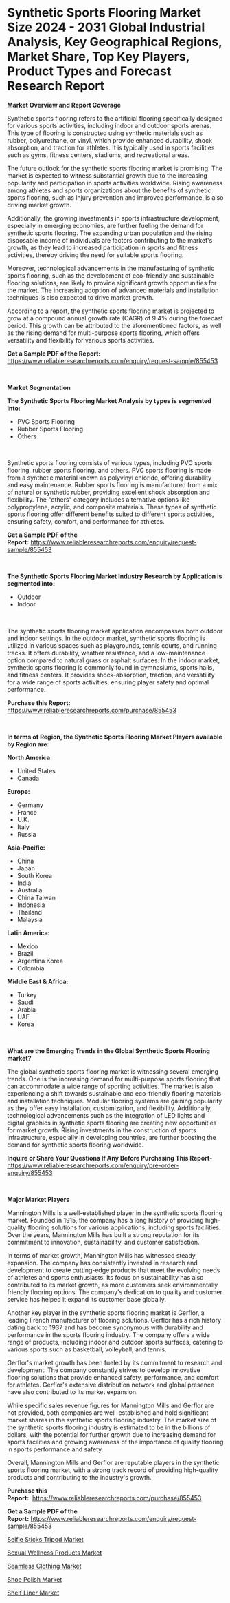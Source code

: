 <p><h1>Synthetic Sports Flooring Market Size 2024 - 2031 Global Industrial Analysis, Key Geographical Regions, Market Share, Top Key Players, Product Types and Forecast Research Report</h1></p><p><strong>Market Overview and Report Coverage</strong></p>
<p><p>Synthetic sports flooring refers to the artificial flooring specifically designed for various sports activities, including indoor and outdoor sports arenas. This type of flooring is constructed using synthetic materials such as rubber, polyurethane, or vinyl, which provide enhanced durability, shock absorption, and traction for athletes. It is typically used in sports facilities such as gyms, fitness centers, stadiums, and recreational areas.</p><p>The future outlook for the synthetic sports flooring market is promising. The market is expected to witness substantial growth due to the increasing popularity and participation in sports activities worldwide. Rising awareness among athletes and sports organizations about the benefits of synthetic sports flooring, such as injury prevention and improved performance, is also driving market growth.</p><p>Additionally, the growing investments in sports infrastructure development, especially in emerging economies, are further fueling the demand for synthetic sports flooring. The expanding urban population and the rising disposable income of individuals are factors contributing to the market's growth, as they lead to increased participation in sports and fitness activities, thereby driving the need for suitable sports flooring.</p><p>Moreover, technological advancements in the manufacturing of synthetic sports flooring, such as the development of eco-friendly and sustainable flooring solutions, are likely to provide significant growth opportunities for the market. The increasing adoption of advanced materials and installation techniques is also expected to drive market growth.</p><p>According to a report, the synthetic sports flooring market is projected to grow at a compound annual growth rate (CAGR) of 9.4% during the forecast period. This growth can be attributed to the aforementioned factors, as well as the rising demand for multi-purpose sports flooring, which offers versatility and flexibility for various sports activities.</p></p>
<p><strong>Get a Sample PDF of the Report:</strong> <a href="https://www.reliableresearchreports.com/enquiry/request-sample/855453">https://www.reliableresearchreports.com/enquiry/request-sample/855453</a></p>
<p>&nbsp;</p>
<p><strong>Market Segmentation</strong></p>
<p><strong>The Synthetic Sports Flooring Market Analysis by types is segmented into:</strong></p>
<p><ul><li>PVC Sports Flooring</li><li>Rubber Sports Flooring</li><li>Others</li></ul></p>
<p>&nbsp;</p>
<p><p>Synthetic sports flooring consists of various types, including PVC sports flooring, rubber sports flooring, and others. PVC sports flooring is made from a synthetic material known as polyvinyl chloride, offering durability and easy maintenance. Rubber sports flooring is manufactured from a mix of natural or synthetic rubber, providing excellent shock absorption and flexibility. The "others" category includes alternative options like polypropylene, acrylic, and composite materials. These types of synthetic sports flooring offer different benefits suited to different sports activities, ensuring safety, comfort, and performance for athletes.</p></p>
<p><strong>Get a Sample PDF of the Report:</strong>&nbsp;<a href="https://www.reliableresearchreports.com/enquiry/request-sample/855453">https://www.reliableresearchreports.com/enquiry/request-sample/855453</a></p>
<p>&nbsp;</p>
<p><strong>The Synthetic Sports Flooring Market Industry Research by Application is segmented into:</strong></p>
<p><ul><li>Outdoor</li><li>Indoor</li></ul></p>
<p>&nbsp;</p>
<p><p>The synthetic sports flooring market application encompasses both outdoor and indoor settings. In the outdoor market, synthetic sports flooring is utilized in various spaces such as playgrounds, tennis courts, and running tracks. It offers durability, weather resistance, and a low-maintenance option compared to natural grass or asphalt surfaces. In the indoor market, synthetic sports flooring is commonly found in gymnasiums, sports halls, and fitness centers. It provides shock-absorption, traction, and versatility for a wide range of sports activities, ensuring player safety and optimal performance.</p></p>
<p><strong>Purchase this Report:</strong>&nbsp; <a href="https://www.reliableresearchreports.com/purchase/855453">https://www.reliableresearchreports.com/purchase/855453</a></p>
<p>&nbsp;</p>
<p><strong>In terms of Region, the Synthetic Sports Flooring Market Players available by Region are:</strong></p>
<p>
    <p> <strong> North America: </strong>
        <ul>
            <li>United States</li>
            <li>Canada</li>
        </ul>
        </p> 
    <p> <strong> Europe: </strong>
        <ul>
            <li>Germany</li>
            <li>France</li>
            <li>U.K.</li>
            <li>Italy</li>
            <li>Russia</li>
        </ul>
        </p> 
    <p> <strong> Asia-Pacific: </strong>
        <ul>
            <li>China</li>
            <li>Japan</li>
            <li>South Korea</li>
            <li>India</li>
            <li>Australia</li>
            <li>China Taiwan</li>
            <li>Indonesia</li>
            <li>Thailand</li>
            <li>Malaysia</li>
        </ul>
        </p> 
    <p> <strong> Latin America: </strong>
        <ul>
            <li>Mexico</li>
            <li>Brazil</li>
            <li>Argentina Korea</li>
            <li>Colombia</li>
        </ul>
        </p> 
    <p> <strong> Middle East & Africa: </strong>
        <ul>
            <li>Turkey</li>
            <li>Saudi</li>
            <li>Arabia</li>
            <li>UAE</li>
            <li>Korea</li>
        </ul>
    </p>
    </p>
<p>&nbsp;</p>
<p><strong>What are the Emerging Trends in the Global Synthetic Sports Flooring market?</strong></p>
<p><p>The global synthetic sports flooring market is witnessing several emerging trends. One is the increasing demand for multi-purpose sports flooring that can accommodate a wide range of sporting activities. The market is also experiencing a shift towards sustainable and eco-friendly flooring materials and installation techniques. Modular flooring systems are gaining popularity as they offer easy installation, customization, and flexibility. Additionally, technological advancements such as the integration of LED lights and digital graphics in synthetic sports flooring are creating new opportunities for market growth. Rising investments in the construction of sports infrastructure, especially in developing countries, are further boosting the demand for synthetic sports flooring worldwide.</p></p>
<p><strong>Inquire or Share Your Questions If Any Before Purchasing This Report</strong>- <a href="https://www.reliableresearchreports.com/enquiry/pre-order-enquiry/855453">https://www.reliableresearchreports.com/enquiry/pre-order-enquiry/855453</a></p>
<p>&nbsp;</p>
<p><strong>Major Market Players</strong></p>
<p><p>Mannington Mills is a well-established player in the synthetic sports flooring market. Founded in 1915, the company has a long history of providing high-quality flooring solutions for various applications, including sports facilities. Over the years, Mannington Mills has built a strong reputation for its commitment to innovation, sustainability, and customer satisfaction.</p><p>In terms of market growth, Mannington Mills has witnessed steady expansion. The company has consistently invested in research and development to create cutting-edge products that meet the evolving needs of athletes and sports enthusiasts. Its focus on sustainability has also contributed to its market growth, as more customers seek environmentally friendly flooring options. The company's dedication to quality and customer service has helped it expand its customer base globally.</p><p>Another key player in the synthetic sports flooring market is Gerflor, a leading French manufacturer of flooring solutions. Gerflor has a rich history dating back to 1937 and has become synonymous with durability and performance in the sports flooring industry. The company offers a wide range of products, including indoor and outdoor sports surfaces, catering to various sports such as basketball, volleyball, and tennis.</p><p>Gerflor's market growth has been fueled by its commitment to research and development. The company constantly strives to develop innovative flooring solutions that provide enhanced safety, performance, and comfort for athletes. Gerflor's extensive distribution network and global presence have also contributed to its market expansion.</p><p>While specific sales revenue figures for Mannington Mills and Gerflor are not provided, both companies are well-established and hold significant market shares in the synthetic sports flooring industry. The market size of the synthetic sports flooring industry is estimated to be in the billions of dollars, with the potential for further growth due to increasing demand for sports facilities and growing awareness of the importance of quality flooring in sports performance and safety.</p><p>Overall, Mannington Mills and Gerflor are reputable players in the synthetic sports flooring market, with a strong track record of providing high-quality products and contributing to the industry's growth.</p></p>
<p><strong>Purchase this Report:</strong>&nbsp;&nbsp;<a href="https://www.reliableresearchreports.com/purchase/855453">https://www.reliableresearchreports.com/purchase/855453</a></p>
<p></p>
<p><strong>Get a Sample PDF of the Report:</strong>&nbsp;<a href="https://www.reliableresearchreports.com/enquiry/request-sample/855453">https://www.reliableresearchreports.com/enquiry/request-sample/855453</a></p>
<p><p><a href="https://github.com/gulaimolin/Market-Research-Report-List-2/blob/main/selfie-sticks-tripod-market.md">Selfie Sticks Tripod Market</a></p><p><a href="https://github.com/ruslanpoljakovrd177/Market-Research-Report-List-2/blob/main/sexual-wellness-products-market.md">Sexual Wellness Products Market</a></p><p><a href="https://github.com/gdfhhhj/Market-Research-Report-List-2/blob/main/seamless-clothing-market.md">Seamless Clothing Market</a></p><p><a href="https://github.com/abbypearson7765/Market-Research-Report-List-2/blob/main/shoe-polish-market.md">Shoe Polish Market</a></p><p><a href="https://github.com/grishafomin4852/Market-Research-Report-List-2/blob/main/shelf-liner-market.md">Shelf Liner Market</a></p></p>